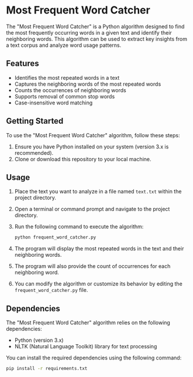 # Most Frequent Word Catcher

The "Most Frequent Word Catcher" is a Python algorithm designed to find the most frequently occurring words in a given text and identify their neighboring words. This algorithm can be used to extract key insights from a text corpus and analyze word usage patterns.

## Features

- Identifies the most repeated words in a text
- Captures the neighboring words of the most repeated words
- Counts the occurrences of neighboring words
- Supports removal of common stop words
- Case-insensitive word matching

## Getting Started

To use the "Most Frequent Word Catcher" algorithm, follow these steps:

1. Ensure you have Python installed on your system (version 3.x is recommended).
2. Clone or download this repository to your local machine.

## Usage

1. Place the text you want to analyze in a file named `text.txt` within the project directory.
2. Open a terminal or command prompt and navigate to the project directory.
3. Run the following command to execute the algorithm:

    ```bash
    python frequent_word_catcher.py
    ```

4. The program will display the most repeated words in the text and their neighboring words.
5. The program will also provide the count of occurrences for each neighboring word.
6. You can modify the algorithm or customize its behavior by editing the `frequent_word_catcher.py` file.

## Dependencies

The "Most Frequent Word Catcher" algorithm relies on the following dependencies:

- Python (version 3.x)
- NLTK (Natural Language Toolkit) library for text processing

You can install the required dependencies using the following command:

```bash
pip install -r requirements.txt
